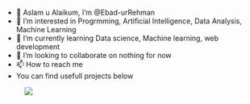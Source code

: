 - 👋 Aslam u Alaikum, I’m @Ebad-urRehman
- 👀 I’m interested in Progrmming, Artificial Intelligence, Data Analysis, Machine Learning
- 🌱 I’m currently learning Data science, Machine learning, web development
- 💞️ I’m looking to collaborate on nothing for now
- 📫 How to reach me
- You can find usefull projects below

<figure><img src="https://wakatime.com/share/@ebad/f8ae943e-35fa-4f6a-8206-8f5eef461b76.svg"></img></figure>
<!---
Ebad-urRehman/Ebad-urRehman is a ✨ special ✨ repository because its `README.md` (this file) appears on your GitHub profile.
You can click the Preview link to take a look at your changes.
--->
